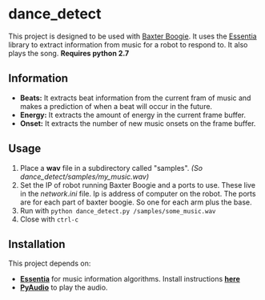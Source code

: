 # dance_detect
This project is designed to be used with [Baxter Boogie](https://github.com/freesig/baxter_boogie).
It uses the [Essentia](http://essentia.upf.edu/documentation/) library to extract information 
from music for a robot to respond to.
It also plays the song.
__Requires python 2.7__

## Information
- __Beats:__ It extracts beat information from the current fram of music and makes a prediction of 
when a beat will occur in the future.
- __Energy:__ It extracts the amount of energy in the current frame buffer. 
- __Onset:__ It extracts the number of new music onsets on the frame buffer.

## Usage
1. Place a __wav__ file in a subdirectory called "samples". _(So dance_detect/samples/my_music.wav)_
2. Set the IP of robot running Baxter Boogie and a ports to use.
These live in the _network.ini_ file.
Ip is address of computer on the robot.
The ports are for each part of baxter boogie. So one for each arm plus the base.
3. Run with `python dance_detect.py /samples/some_music.wav`
4. Close with `ctrl-c`

## Installation
This project depends on:
- __[Essentia](http://essentia.upf.edu)__ for music information algorithms. Install instructions __[here](http://essentia.upf.edu/documentation/installing.html)__
- __[PyAudio](https://people.csail.mit.edu/hubert/pyaudio/)__ to play the audio.
